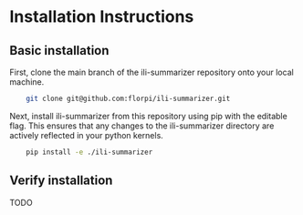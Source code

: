 # Installation Instructions


## Basic installation
First, clone the main branch of the ili-summarizer repository onto your local machine.
```bash
    git clone git@github.com:florpi/ili-summarizer.git
```
Next, install ili-summarizer from this repository using pip with the editable flag. This ensures that any changes to the ili-summarizer directory are actively reflected in your python kernels.
```bash
    pip install -e ./ili-summarizer
```

## Verify installation

TODO